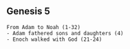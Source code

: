 ## Genesis 5

```
From Adam to Noah (1-32)
- Adam fathered sons and daughters (4)
- Enoch walked with God (21-24)
```
